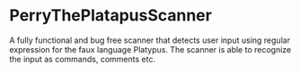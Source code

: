 # PerryThePlatapusScanner
A fully functional and bug free scanner that detects user input using regular expression for the faux language Platypus. The scanner is able to recognize the input as commands, comments etc.
